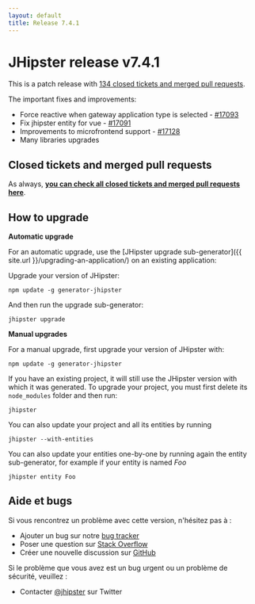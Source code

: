 ```yaml
---
layout: default
title: Release 7.4.1
---
```


JHipster release v7.4.1
==================

This is a patch release with [134 closed tickets and merged pull requests](https://github.com/jhipster/generator-jhipster/issues?q=milestone%3A7.4.1+is%3Aclosed).

The important fixes and improvements:
- Force reactive when gateway application type is selected - [#17093](https://github.com/jhipster/generator-jhipster/pull/17093)
- Fix jhipster entity for vue - [#17091](https://github.com/jhipster/generator-jhipster/pull/17091)
- Improvements to microfrontend support - [#17128](https://github.com/jhipster/generator-jhipster/pull/17128)
- Many libraries upgrades


Closed tickets and merged pull requests
------------
As always, __[you can check all closed tickets and merged pull requests here](https://github.com/jhipster/generator-jhipster/issues?q=milestone%3A7.4.1+is%3Aclosed)__.

How to upgrade
------------

**Automatic upgrade**

For an automatic upgrade, use the [JHipster upgrade sub-generator]({{ site.url }}/upgrading-an-application/) on an existing application:

Upgrade your version of JHipster:

```
npm update -g generator-jhipster
```

And then run the upgrade sub-generator:

```
jhipster upgrade
```

**Manual upgrades**

For a manual upgrade, first upgrade your version of JHipster with:

```
npm update -g generator-jhipster
```

If you have an existing project, it will still use the JHipster version with which it was generated.
To upgrade your project, you must first delete its `node_modules` folder and then run:

```
jhipster
```

You can also update your project and all its entities by running

```
jhipster --with-entities
```

You can also update your entities one-by-one by running again the entity sub-generator, for example if your entity is named _Foo_

```
jhipster entity Foo
```


## Aide et bugs

Si vous rencontrez un problème avec cette version, n'hésitez pas à :

- Ajouter un bug sur notre [bug tracker](https://github.com/jhipster/generator-jhipster/issues?state=open)
- Poser une question sur [Stack Overflow](http://stackoverflow.com/tags/jhipster/info)
- Créer une nouvelle discussion sur [GitHub](https://github.com/jhipster/generator-jhipster/discussions)

Si le problème que vous avez est un bug urgent ou un problème de sécurité, veuillez :

- Contacter [@jhipster](https://twitter.com/jhipster) sur Twitter